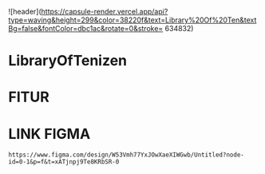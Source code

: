![header](https://capsule-render.vercel.app/api?type=waving&height=299&color=38220f&text=Library%20Of%20Ten&textBg=false&fontColor=dbc1ac&rotate=0&stroke=	634832)

# LibraryOfTenizen

# FITUR

# LINK FIGMA
    https://www.figma.com/design/W53Vmh77YxJOwXaeXIWGwb/Untitled?node-id=0-1&p=f&t=xATjnpj9Te8KRbSR-0
